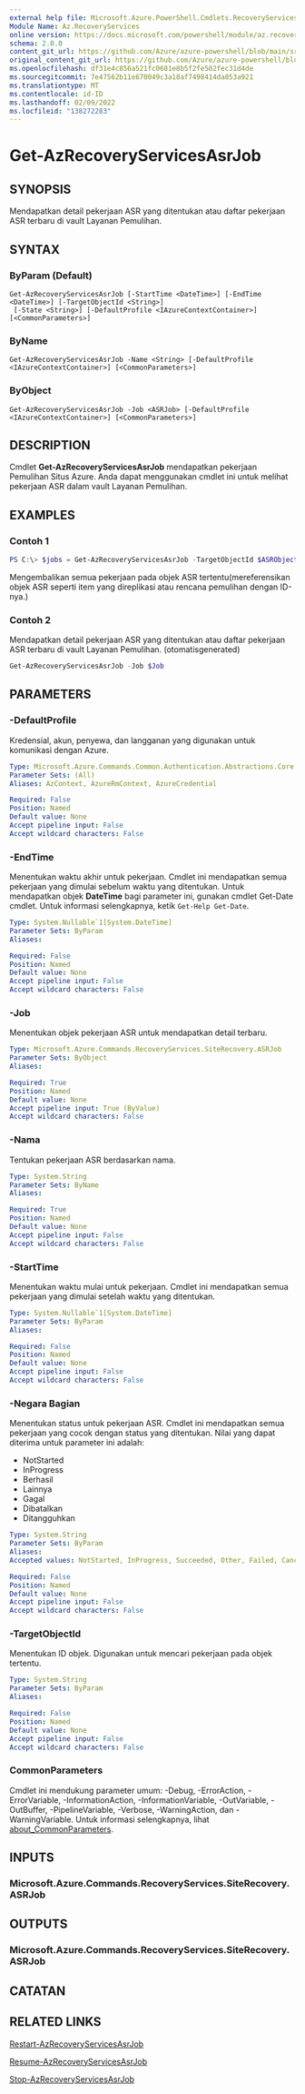 ```yaml
---
external help file: Microsoft.Azure.PowerShell.Cmdlets.RecoveryServices.SiteRecovery.dll-Help.xml
Module Name: Az.RecoveryServices
online version: https://docs.microsoft.com/powershell/module/az.recoveryservices/get-azrecoveryservicesasrjob
schema: 2.0.0
content_git_url: https://github.com/Azure/azure-powershell/blob/main/src/RecoveryServices/RecoveryServices/help/Get-AzRecoveryServicesAsrJob.md
original_content_git_url: https://github.com/Azure/azure-powershell/blob/main/src/RecoveryServices/RecoveryServices/help/Get-AzRecoveryServicesAsrJob.md
ms.openlocfilehash: df31e4c856a521fc0681e8b5f2fe502fec31d4de
ms.sourcegitcommit: 7e47562b11e670049c3a18af7498414da853a921
ms.translationtype: MT
ms.contentlocale: id-ID
ms.lasthandoff: 02/09/2022
ms.locfileid: "138272283"
---
```

# Get-AzRecoveryServicesAsrJob

## SYNOPSIS
Mendapatkan detail pekerjaan ASR yang ditentukan atau daftar pekerjaan ASR terbaru di vault Layanan Pemulihan.

## SYNTAX

### ByParam (Default)
```
Get-AzRecoveryServicesAsrJob [-StartTime <DateTime>] [-EndTime <DateTime>] [-TargetObjectId <String>]
 [-State <String>] [-DefaultProfile <IAzureContextContainer>] [<CommonParameters>]
```

### ByName
```
Get-AzRecoveryServicesAsrJob -Name <String> [-DefaultProfile <IAzureContextContainer>] [<CommonParameters>]
```

### ByObject
```
Get-AzRecoveryServicesAsrJob -Job <ASRJob> [-DefaultProfile <IAzureContextContainer>] [<CommonParameters>]
```

## DESCRIPTION
Cmdlet **Get-AzRecoveryServicesAsrJob** mendapatkan pekerjaan Pemulihan Situs Azure.
Anda dapat menggunakan cmdlet ini untuk melihat pekerjaan ASR dalam vault Layanan Pemulihan.

## EXAMPLES

### Contoh 1
```powershell
PS C:\> $jobs = Get-AzRecoveryServicesAsrJob -TargetObjectId $ASRObjectId
```

Mengembalikan semua pekerjaan pada objek ASR tertentu(mereferensikan objek ASR seperti item yang direplikasi atau rencana pemulihan dengan ID-nya.) 

### Contoh 2

Mendapatkan detail pekerjaan ASR yang ditentukan atau daftar pekerjaan ASR terbaru di vault Layanan Pemulihan. (otomatisgenerated)

```powershell <!-- Aladdin Generated Example --> 
Get-AzRecoveryServicesAsrJob -Job $Job
```

## PARAMETERS

### -DefaultProfile
Kredensial, akun, penyewa, dan langganan yang digunakan untuk komunikasi dengan Azure.


```yaml
Type: Microsoft.Azure.Commands.Common.Authentication.Abstractions.Core.IAzureContextContainer
Parameter Sets: (All)
Aliases: AzContext, AzureRmContext, AzureCredential

Required: False
Position: Named
Default value: None
Accept pipeline input: False
Accept wildcard characters: False
```

### -EndTime
Menentukan waktu akhir untuk pekerjaan.
Cmdlet ini mendapatkan semua pekerjaan yang dimulai sebelum waktu yang ditentukan.
Untuk mendapatkan objek **DateTime** bagi parameter ini, gunakan cmdlet Get-Date cmdlet.
Untuk informasi selengkapnya, ketik `Get-Help Get-Date`.

```yaml
Type: System.Nullable`1[System.DateTime]
Parameter Sets: ByParam
Aliases:

Required: False
Position: Named
Default value: None
Accept pipeline input: False
Accept wildcard characters: False
```

### -Job
Menentukan objek pekerjaan ASR untuk mendapatkan detail terbaru.

```yaml
Type: Microsoft.Azure.Commands.RecoveryServices.SiteRecovery.ASRJob
Parameter Sets: ByObject
Aliases:

Required: True
Position: Named
Default value: None
Accept pipeline input: True (ByValue)
Accept wildcard characters: False
```

### -Nama
Tentukan pekerjaan ASR berdasarkan nama.

```yaml
Type: System.String
Parameter Sets: ByName
Aliases:

Required: True
Position: Named
Default value: None
Accept pipeline input: False
Accept wildcard characters: False
```

### -StartTime
Menentukan waktu mulai untuk pekerjaan.
Cmdlet ini mendapatkan semua pekerjaan yang dimulai setelah waktu yang ditentukan.

```yaml
Type: System.Nullable`1[System.DateTime]
Parameter Sets: ByParam
Aliases:

Required: False
Position: Named
Default value: None
Accept pipeline input: False
Accept wildcard characters: False
```

### -Negara Bagian
Menentukan status untuk pekerjaan ASR.
Cmdlet ini mendapatkan semua pekerjaan yang cocok dengan status yang ditentukan.
Nilai yang dapat diterima untuk parameter ini adalah:

- NotStarted
- InProgress
- Berhasil
- Lainnya
- Gagal
- Dibatalkan
- Ditangguhkan

```yaml
Type: System.String
Parameter Sets: ByParam
Aliases:
Accepted values: NotStarted, InProgress, Succeeded, Other, Failed, Cancelled, Suspended

Required: False
Position: Named
Default value: None
Accept pipeline input: False
Accept wildcard characters: False
```

### -TargetObjectId
Menentukan ID objek. Digunakan untuk mencari pekerjaan pada objek tertentu.

```yaml
Type: System.String
Parameter Sets: ByParam
Aliases:

Required: False
Position: Named
Default value: None
Accept pipeline input: False
Accept wildcard characters: False
```

### CommonParameters
Cmdlet ini mendukung parameter umum: -Debug, -ErrorAction, -ErrorVariable, -InformationAction, -InformationVariable, -OutVariable, -OutBuffer, -PipelineVariable, -Verbose, -WarningAction, dan -WarningVariable. Untuk informasi selengkapnya, lihat [about_CommonParameters](http://go.microsoft.com/fwlink/?LinkID=113216).

## INPUTS

### Microsoft.Azure.Commands.RecoveryServices.SiteRecovery.ASRJob

## OUTPUTS

### Microsoft.Azure.Commands.RecoveryServices.SiteRecovery.ASRJob

## CATATAN

## RELATED LINKS

[Restart-AzRecoveryServicesAsrJob](./Restart-AzRecoveryServicesAsrJob.md)

[Resume-AzRecoveryServicesAsrJob](./Resume-AzRecoveryServicesAsrJob.md)

[Stop-AzRecoveryServicesAsrJob](./Stop-AzRecoveryServicesAsrJob.md)
